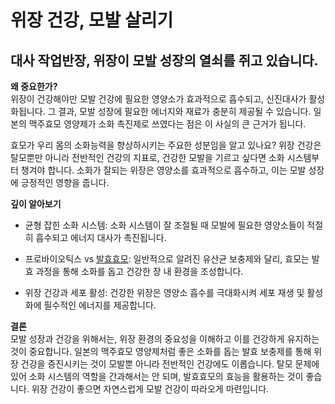 
# 위장 건강, 모발 살리기

## 대사 작업반장, 위장이 모발 성장의 열쇠를 쥐고 있습니다.
  
**왜 중요한가?**  
위장이 건강해야만 모발 건강에 필요한 영양소가 효과적으로 흡수되고, 신진대사가 활성화됩니다. 그 결과, 모발 성장에 필요한 에너지와 재료가 충분히 제공될 수 있습니다. 일본의 맥주효모 영양제가 소화 촉진제로 쓰였다는 점은 이 사실의 큰 근거가 됩니다.  
  
효모가 우리 몸의 소화능력을 향상하시키는 주요한 성분임을 알고 있나요? 위장 건강은 탈모뿐만 아니라 전반적인 건강의 지표로, 건강한 모발을 기르고 싶다면 소화 시스템부터 챙겨야 합니다. 소화가 잘되는 위장은 영양소를 효과적으로 흡수하고, 이는 모발 성장에 긍정적인 영향을 줍니다.  
  
**깊이 알아보기**  

 - 균형 잡힌 소화 시스템: 소화 시스템이 잘 조절될 때 모발에 필요한 영양소들이 적절히 흡수되고 에너지 대사가 촉진됩니다.  
 
 - 프로바이오틱스 vs [발효효모](/m04/m0404/m040404): 일반적으로 알려진 유산균 보충제와 달리, 효모는 발효 과정을 통해 소화를 돕고 건강한 장 내 환경을 조성합니다.  
 
 - 위장 건강과 세포 활성: 건강한 위장은 영양소 흡수를 극대화시켜 세포 재생 및 활성화에 필수적인 에너지를 제공합니다.  
  
**결론**  
모발 성장과 건강을 위해서는, 위장 환경의 중요성을 이해하고 이를 건강하게 유지하는 것이 중요합니다. 일본의 맥주효모 영양제처럼 좋은 소화를 돕는 발효 보충제를 통해 위장 건강을 증진시키는 것이 모발뿐 아니라 전반적인 건강에도 이롭습니다. 탈모 문제에 있어 소화 시스템의 역할을 간과해서는 안 되며, 발효효모의 효능을 활용하는 것이 좋습니다. 위장 건강이 좋으면 자연스럽게 모발 건강이 따라오게 마련입니다.
<!--stackedit_data:
eyJoaXN0b3J5IjpbLTEwMzI0NzgxNTAsMTAzOTEzNTg4OV19
-->
